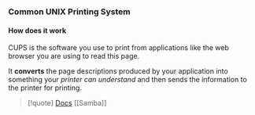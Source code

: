 ### Common UNIX Printing System

####  How does it work 
CUPS is the software you use to print from applications like the web browser you are using to read this page. 

It **converts** the page descriptions produced by your application into something your *printer can understand* and then sends the information to the printer for printing.

>[!quote] [Docs](https://openprinting.github.io/cups/doc/overview.html)   [[Samba]]